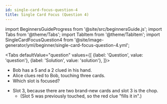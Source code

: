 ```yaml
---
id: single-card-focus-question-4
title: Single Card Focus (Question 4)
---
```


import BeginnersGuideProgress from '@site/src/beginnersGuide.js';
import Tabs from '@theme/Tabs';
import TabItem from '@theme/TabItem';
import SingleCardFocusQuestion4 from '@site/image-generator/yml/beginner/single-card-focus-question-4.yml';

<BeginnersGuideProgress id="single-card-focus-question-4" />

<!-- lint disable no-undefined-references -->

<Tabs
  defaultValue="question"
  values={[
    {label: 'Question', value: 'question'},
    {label: 'Solution', value: 'solution'},
  ]}>
<TabItem value="question">

- Bob has a 5 and a 2 clued in his hand.
- Alice clues red to Bob, touching three cards.
- Which slot is focused?

</TabItem>
<TabItem value="solution">

- Slot 3, because there are two brand-new cards and slot 3 is the chop.
  - (Slot 5 was previously touched, so the red clue "fills it in".)

</TabItem>
</Tabs>

<SingleCardFocusQuestion4 />
